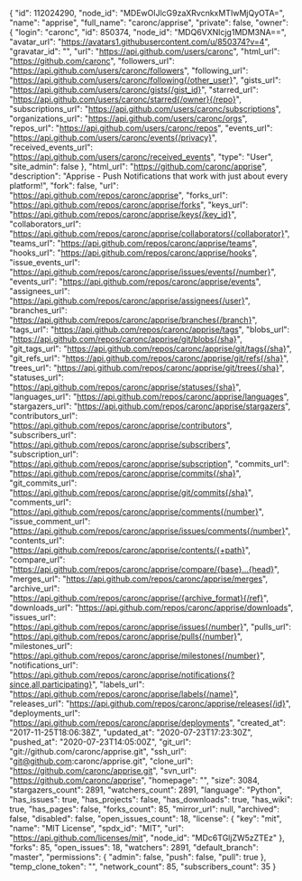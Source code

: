 {
  "id": 112024290,
  "node_id": "MDEwOlJlcG9zaXRvcnkxMTIwMjQyOTA=",
  "name": "apprise",
  "full_name": "caronc/apprise",
  "private": false,
  "owner": {
    "login": "caronc",
    "id": 850374,
    "node_id": "MDQ6VXNlcjg1MDM3NA==",
    "avatar_url": "https://avatars1.githubusercontent.com/u/850374?v=4",
    "gravatar_id": "",
    "url": "https://api.github.com/users/caronc",
    "html_url": "https://github.com/caronc",
    "followers_url": "https://api.github.com/users/caronc/followers",
    "following_url": "https://api.github.com/users/caronc/following{/other_user}",
    "gists_url": "https://api.github.com/users/caronc/gists{/gist_id}",
    "starred_url": "https://api.github.com/users/caronc/starred{/owner}{/repo}",
    "subscriptions_url": "https://api.github.com/users/caronc/subscriptions",
    "organizations_url": "https://api.github.com/users/caronc/orgs",
    "repos_url": "https://api.github.com/users/caronc/repos",
    "events_url": "https://api.github.com/users/caronc/events{/privacy}",
    "received_events_url": "https://api.github.com/users/caronc/received_events",
    "type": "User",
    "site_admin": false
  },
  "html_url": "https://github.com/caronc/apprise",
  "description": "Apprise - Push Notifications that work with just about every platform!",
  "fork": false,
  "url": "https://api.github.com/repos/caronc/apprise",
  "forks_url": "https://api.github.com/repos/caronc/apprise/forks",
  "keys_url": "https://api.github.com/repos/caronc/apprise/keys{/key_id}",
  "collaborators_url": "https://api.github.com/repos/caronc/apprise/collaborators{/collaborator}",
  "teams_url": "https://api.github.com/repos/caronc/apprise/teams",
  "hooks_url": "https://api.github.com/repos/caronc/apprise/hooks",
  "issue_events_url": "https://api.github.com/repos/caronc/apprise/issues/events{/number}",
  "events_url": "https://api.github.com/repos/caronc/apprise/events",
  "assignees_url": "https://api.github.com/repos/caronc/apprise/assignees{/user}",
  "branches_url": "https://api.github.com/repos/caronc/apprise/branches{/branch}",
  "tags_url": "https://api.github.com/repos/caronc/apprise/tags",
  "blobs_url": "https://api.github.com/repos/caronc/apprise/git/blobs{/sha}",
  "git_tags_url": "https://api.github.com/repos/caronc/apprise/git/tags{/sha}",
  "git_refs_url": "https://api.github.com/repos/caronc/apprise/git/refs{/sha}",
  "trees_url": "https://api.github.com/repos/caronc/apprise/git/trees{/sha}",
  "statuses_url": "https://api.github.com/repos/caronc/apprise/statuses/{sha}",
  "languages_url": "https://api.github.com/repos/caronc/apprise/languages",
  "stargazers_url": "https://api.github.com/repos/caronc/apprise/stargazers",
  "contributors_url": "https://api.github.com/repos/caronc/apprise/contributors",
  "subscribers_url": "https://api.github.com/repos/caronc/apprise/subscribers",
  "subscription_url": "https://api.github.com/repos/caronc/apprise/subscription",
  "commits_url": "https://api.github.com/repos/caronc/apprise/commits{/sha}",
  "git_commits_url": "https://api.github.com/repos/caronc/apprise/git/commits{/sha}",
  "comments_url": "https://api.github.com/repos/caronc/apprise/comments{/number}",
  "issue_comment_url": "https://api.github.com/repos/caronc/apprise/issues/comments{/number}",
  "contents_url": "https://api.github.com/repos/caronc/apprise/contents/{+path}",
  "compare_url": "https://api.github.com/repos/caronc/apprise/compare/{base}...{head}",
  "merges_url": "https://api.github.com/repos/caronc/apprise/merges",
  "archive_url": "https://api.github.com/repos/caronc/apprise/{archive_format}{/ref}",
  "downloads_url": "https://api.github.com/repos/caronc/apprise/downloads",
  "issues_url": "https://api.github.com/repos/caronc/apprise/issues{/number}",
  "pulls_url": "https://api.github.com/repos/caronc/apprise/pulls{/number}",
  "milestones_url": "https://api.github.com/repos/caronc/apprise/milestones{/number}",
  "notifications_url": "https://api.github.com/repos/caronc/apprise/notifications{?since,all,participating}",
  "labels_url": "https://api.github.com/repos/caronc/apprise/labels{/name}",
  "releases_url": "https://api.github.com/repos/caronc/apprise/releases{/id}",
  "deployments_url": "https://api.github.com/repos/caronc/apprise/deployments",
  "created_at": "2017-11-25T18:06:38Z",
  "updated_at": "2020-07-23T17:23:30Z",
  "pushed_at": "2020-07-23T14:05:00Z",
  "git_url": "git://github.com/caronc/apprise.git",
  "ssh_url": "git@github.com:caronc/apprise.git",
  "clone_url": "https://github.com/caronc/apprise.git",
  "svn_url": "https://github.com/caronc/apprise",
  "homepage": "",
  "size": 3084,
  "stargazers_count": 2891,
  "watchers_count": 2891,
  "language": "Python",
  "has_issues": true,
  "has_projects": false,
  "has_downloads": true,
  "has_wiki": true,
  "has_pages": false,
  "forks_count": 85,
  "mirror_url": null,
  "archived": false,
  "disabled": false,
  "open_issues_count": 18,
  "license": {
    "key": "mit",
    "name": "MIT License",
    "spdx_id": "MIT",
    "url": "https://api.github.com/licenses/mit",
    "node_id": "MDc6TGljZW5zZTEz"
  },
  "forks": 85,
  "open_issues": 18,
  "watchers": 2891,
  "default_branch": "master",
  "permissions": {
    "admin": false,
    "push": false,
    "pull": true
  },
  "temp_clone_token": "",
  "network_count": 85,
  "subscribers_count": 35
}
